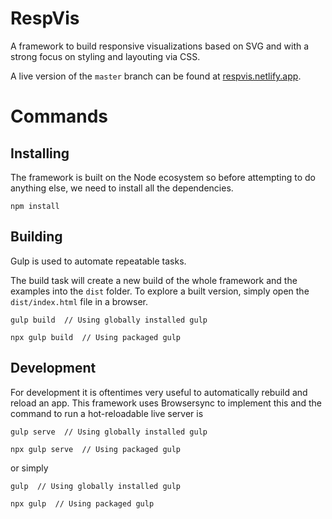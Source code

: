 # RespVis

A framework to build responsive visualizations based on SVG and with a strong focus on styling and layouting via CSS.

A live version of the `master` branch can be found at [respvis.netlify.app](https://respvis.netlify.app/).

# Commands

## Installing

The framework is built on the Node ecosystem so before attempting to do anything else, we need to install all the dependencies.

```
npm install
```

## Building

Gulp is used to automate repeatable tasks.

The build task will create a new build of the whole framework and the examples into the `dist` folder. To explore a built version, simply open the `dist/index.html` file in a browser.

```
gulp build  // Using globally installed gulp

npx gulp build  // Using packaged gulp
```

## Development

For development it is oftentimes very useful to automatically rebuild and reload an app. This framework uses Browsersync to implement this and the command to run a hot-reloadable live server is

```
gulp serve  // Using globally installed gulp

npx gulp serve  // Using packaged gulp
```

or simply

```
gulp  // Using globally installed gulp

npx gulp  // Using packaged gulp
```
